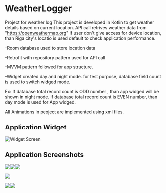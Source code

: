 # WeatherLogger
Project for weather log
This project is developed in Kotlin to get weather details based on current location.
API call retrives weather data from "https://openweathermap.org"
If user don't give access for device location, than Riga city's locatio is used default to check application performance.

  -Room database used to store location data
 
 -Retrofit with repository pattern used for API call
 
 -MVVM pattern followed for app structure.
 
 -Widget created day and night mode. for test purpose, database field count is used to switch widged mode.
 
 Ex: If database total record count is ODD number , than app widged will be shown in night mode. If database total record count is EVEN number, than day mode is used for App widged.

All Animations in peoject are implemented using xml files.

## Application Widget
![Widget Screen](/screenshot/screen1.jpg)

## Application Screenshots
![](/screenshot/screen2.jpg)![](/screenshot/screen3.jpg)![](/screenshot/screen4.jpg)



![](/screenshot/screen5.jpg) 



![](/screenshot/screen6.jpg)![](/screenshot/screen7.jpg)

